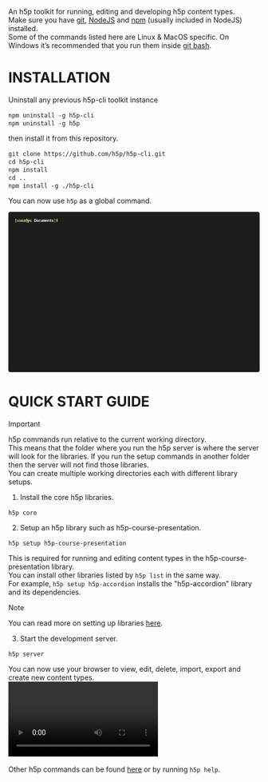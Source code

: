 An h5p toolkit for running, editing and developing h5p content types.  
Make sure you have [git](https://git-scm.com/downloads), [NodeJS](https://nodejs.org/en/download/current) and [npm](https://docs.npmjs.com/downloading-and-installing-node-js-and-npm) (usually included in NodeJS) installed.  
Some of the commands listed here are Linux & MacOS specific. On Windows it’s recommended that you run them inside [git bash](https://git-scm.com/download/win).  

# INSTALLATION

Uninstall any previous h5p-cli toolkit instance
```
npm uninstall -g h5p-cli
npm uninstall -g h5p
```
then install it from this repository.
```
git clone https://github.com/h5p/h5p-cli.git
cd h5p-cli
npm install
cd ..
npm install -g ./h5p-cli
```
You can now use `h5p` as a global command.  

![installation gif](assets/docs/install.gif)

# QUICK START GUIDE

> [!IMPORTANT]
> h5p commands run relative to the current working directory.  
> This means that the folder where you run the h5p server is where the server will look for the libraries. If you run the setup commands in another folder then the server will not find those libraries.  
> You can create multiple working directories each with different library setups.  

1. Install the core h5p libraries.
```
h5p core
```

2. Setup an h5p library such as h5p-course-presentation.
```
h5p setup h5p-course-presentation
```
This is required for running and editing content types in the h5p-course-presentation library.  
You can install other libraries listed by `h5p list` in the same way.  
For example, `h5p setup h5p-accordion` installs the "h5p-accordion" library and its dependencies.  
> [!NOTE]
> You can read more on setting up libraries [here](assets/docs/setup.md).

3. Start the development server.
```
h5p server
```
You can now use your browser to view, edit, delete, import, export and create new content types.  
<video src="https://github.com/h5p/h5p-cli/assets/5208532/b33a12e6-3200-488c-81c6-eae41b13f512"></video>

Other h5p commands can be found [here](assets/docs/commands.md) or by running `h5p help`.  

